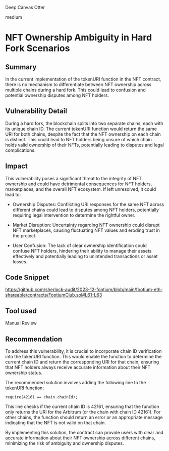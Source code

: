 Deep Canvas Otter

medium

# NFT Ownership Ambiguity in Hard Fork Scenarios

## Summary
In the current implementation of the tokenURI function in the NFT contract, there is no mechanism to differentiate between NFT ownership across multiple chains during a hard fork. This could lead to confusion and potential ownership disputes among NFT holders.
## Vulnerability Detail
During a hard fork, the blockchain splits into two separate chains, each with its unique chain ID. The current tokenURI function would return the same URI for both chains, despite the fact that the NFT ownership on each chain is distinct. This could lead to NFT holders being unsure of which chain holds valid ownership of their NFTs, potentially leading to disputes and legal complications.
## Impact
This vulnerability poses a significant threat to the integrity of NFT ownership and could have detrimental consequences for NFT holders, marketplaces, and the overall NFT ecosystem. If left unresolved, it could lead to:

* Ownership Disputes: Conflicting URI responses for the same NFT across different chains could lead to disputes among NFT holders, potentially requiring legal intervention to determine the rightful owner.

* Market Disruption: Uncertainty regarding NFT ownership could disrupt NFT marketplaces, causing fluctuating NFT values and eroding trust in the project.

* User Confusion: The lack of clear ownership identification could confuse NFT holders, hindering their ability to manage their assets effectively and potentially leading to unintended transactions or asset losses.
## Code Snippet
https://github.com/sherlock-audit/2023-12-footium/blob/main/footium-eth-shareable/contracts/FootiumClub.sol#L61-L63
## Tool used

Manual Review

## Recommendation
To address this vulnerability, it is crucial to incorporate chain ID verification into the tokenURI function. This would enable the function to determine the current chain ID and return the corresponding URI for that chain, ensuring that NFT holders always receive accurate information about their NFT ownership status.

The recommended solution involves adding the following line to the tokenURI function:
```solidity
require(42161 == chain.chainId);
```
This line checks if the current chain ID is 42161, ensuring that the function only returns the URI for the Arbitrum (or the chain with chain ID 42161). For other chains, the function should return an error or an appropriate message indicating that the NFT is not valid on that chain.

By implementing this solution, the contract can provide users with clear and accurate information about their NFT ownership across different chains, minimizing the risk of ambiguity and ownership disputes.
